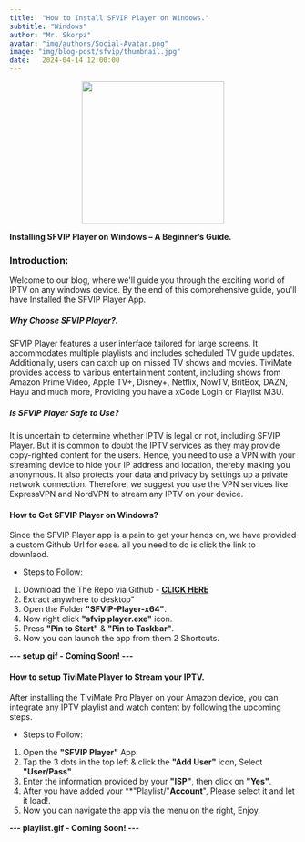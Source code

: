 ```yaml
---
title:  "How to Install SFVIP Player on Windows."
subtitle: "Windows"
author: "Mr. Skorpz"
avatar: "img/authors/Social-Avatar.png"
image: "img/blog-post/sfvip/thumbnail.jpg"
date:   2024-04-14 12:00:00
---
```


<div style="text-align: center"><img src="img/blog-post/sfvip/post-img.png" width="250" height="250" /></div>

**Installing SFVIP Player on Windows – A Beginner’s Guide.**

### **Introduction:**
Welcome to our blog, where we'll guide you through the exciting world of IPTV on any windows device. By the end of this comprehensive guide, you'll have Installed the SFVIP Player App.

##### **Why Choose SFVIP Player?.**
SFVIP Player features a user interface tailored for large screens. It accommodates multiple playlists and includes scheduled TV guide updates. Additionally, users can catch up on missed TV shows and movies. TiviMate provides access to various entertainment content, including shows from Amazon Prime Video, Apple TV+, Disney+, Netflix, NowTV, BritBox, DAZN, Hayu and much more, Providing you have a xCode Login or Playlist M3U.

##### Is SFVIP Player Safe to Use?
It is uncertain to determine whether IPTV is legal or not, including SFVIP Player. But it is common to doubt the IPTV services as they may provide copy-righted content for the users. Hence, you need to use a VPN with your streaming device to hide your IP address and location, thereby making you anonymous. It also protects your data and privacy by settings up a private network connection. Therefore, we suggest you use the VPN services like ExpressVPN and NordVPN to stream any IPTV on your device.

#### How to Get SFVIP Player on Windows?
Since the SFVIP Player app is a pain to get your hands on, we have provided a custom Github Url for ease. all you need to do is click the link to downlaod.

- Steps to Follow:
1. Download the The Repo via Github - [**CLICK HERE**](https://github.com/TeamSkorpz/teamskorpz.github.io/releases/download/SFVIP/SFVIP-Player-x64.zip)
2. Extract anywhere to desktop"
3. Open the Folder **"SFVIP-Player-x64"**.
4. Now right click **"sfvip player.exe"** icon.
5. Press **"Pin to Start"** & **"Pin to Taskbar"**.
6. Now you can launch the app from them 2 Shortcuts.

**--- setup.gif - Coming Soon! ---**

#### How to setup TiviMate Player to Stream your IPTV.
After installing the TiviMate Pro Player on your Amazon device, you can integrate any IPTV playlist and watch content by following the upcoming steps.

- Steps to Follow:
1. Open the **"SFVIP Player"** App.
2. Tap the 3 dots in the top left & click the **"Add User"** icon, Select **"User/Pass"**.
5. Enter the information provided by your **"ISP"**, then click on **"Yes"**.
6. After you have added your **"Playlist/"**Account**", Please select it and let it load!.
7. Now you can navigate the app via the menu on the right, Enjoy.

**--- playlist.gif - Coming Soon! ---**